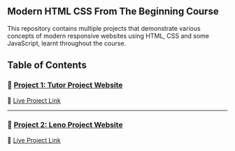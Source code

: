 ## Modern HTML CSS From The Beginning Course 

This repository contains multiple projects that demonstrate various concepts of modern responsive websites using HTML, CSS and some JavaScript, learnt throughout the course.

## Table of Contents

### 📁 [Project 1: Tutor Project Website](https://github.com/nazia-parvin/Modern-HTML-CSS-From-The-Beginning/tree/main/tutor-website-project)  
🔗 [Live Project Link](https://tutor-website-project-two.vercel.app/)

---

### 📁 [Project 2: Leno Project Website](https://github.com/nazia-parvin/Modern-HTML-CSS-From-The-Beginning/tree/main/leno-website-project)  
🔗 [Live Project Link](https://leno-website-project.vercel.app/)



